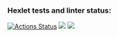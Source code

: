 ### Hexlet tests and linter status:
[![Actions Status](https://github.com/ddm14159/java-project-78/actions/workflows/hexlet-check.yml/badge.svg)](https://github.com/ddm14159/java-project-78/actions)
<a href="https://codeclimate.com/github/ddm14159/java-project-78/maintainability"><img src="https://api.codeclimate.com/v1/badges/38b76e833cb3122a9eb8/maintainability" /></a>
<a href="https://codeclimate.com/github/ddm14159/java-project-78/test_coverage"><img src="https://api.codeclimate.com/v1/badges/38b76e833cb3122a9eb8/test_coverage" /></a>